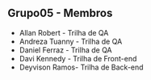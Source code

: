 ## Grupo05 - Membros

- Allan Robert - Trilha de QA
- Andreza Tuanny - Trilha de QA
- Daniel Ferraz - Trilha de QA
- Davi Kennedy - Trilha de Front-end
- Deyvison Ramos- Trilha de Back-end

